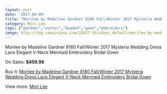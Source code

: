 ```yaml
---
layout: post
date: '2017-04-09'
title: "Morilee by Madeline Gardner 8180 Fall/Winter 2017 Mysteria Wedding Dress Lace Elegant V-Neck Mermaid Embroidery Bridal Gown"
category: Mori Lee
tags: ["gardner","winter","beaded","gown","embroidery"]
image: http://img.sequinious.com/31027-thickbox_default/morilee-by-madeline-gardner-8180-fall-winter-2017-mysteria-wedding-dress-lace-elegant-v-neck-mermaid-embroidery-bridal-gown.jpg
---
```

Morilee by Madeline Gardner 8180 Fall/Winter 2017 Mysteria Wedding Dress Lace Elegant V-Neck Mermaid Embroidery Bridal Gown

On Sales: **$459.98**
<a href="https://www.sequinious.com/mori-lee/11170-morilee-by-madeline-gardner-8180-fall-winter-2017-mysteria-wedding-dress-lace-elegant-v-neck-mermaid-embroidery-bridal-gown.html"><amp-img layout="responsive" width="600" height="600" src="//img.sequinious.com/31027-thickbox_default/morilee-by-madeline-gardner-8180-fall-winter-2017-mysteria-wedding-dress-lace-elegant-v-neck-mermaid-embroidery-bridal-gown.jpg" alt="Morilee by Madeline Gardner 8180 Fall/Winter 2017 Mysteria Wedding Dress Lace Elegant V-Neck Mermaid Embroidery Bridal Gown 0" /></a>
<a href="https://www.sequinious.com/mori-lee/11170-morilee-by-madeline-gardner-8180-fall-winter-2017-mysteria-wedding-dress-lace-elegant-v-neck-mermaid-embroidery-bridal-gown.html"><amp-img layout="responsive" width="600" height="600" src="//img.sequinious.com/31031-thickbox_default/morilee-by-madeline-gardner-8180-fall-winter-2017-mysteria-wedding-dress-lace-elegant-v-neck-mermaid-embroidery-bridal-gown.jpg" alt="Morilee by Madeline Gardner 8180 Fall/Winter 2017 Mysteria Wedding Dress Lace Elegant V-Neck Mermaid Embroidery Bridal Gown 1" /></a>
<a href="https://www.sequinious.com/mori-lee/11170-morilee-by-madeline-gardner-8180-fall-winter-2017-mysteria-wedding-dress-lace-elegant-v-neck-mermaid-embroidery-bridal-gown.html"><amp-img layout="responsive" width="600" height="600" src="//img.sequinious.com/31029-thickbox_default/morilee-by-madeline-gardner-8180-fall-winter-2017-mysteria-wedding-dress-lace-elegant-v-neck-mermaid-embroidery-bridal-gown.jpg" alt="Morilee by Madeline Gardner 8180 Fall/Winter 2017 Mysteria Wedding Dress Lace Elegant V-Neck Mermaid Embroidery Bridal Gown 2" /></a>
<a href="https://www.sequinious.com/mori-lee/11170-morilee-by-madeline-gardner-8180-fall-winter-2017-mysteria-wedding-dress-lace-elegant-v-neck-mermaid-embroidery-bridal-gown.html"><amp-img layout="responsive" width="600" height="600" src="//img.sequinious.com/31028-thickbox_default/morilee-by-madeline-gardner-8180-fall-winter-2017-mysteria-wedding-dress-lace-elegant-v-neck-mermaid-embroidery-bridal-gown.jpg" alt="Morilee by Madeline Gardner 8180 Fall/Winter 2017 Mysteria Wedding Dress Lace Elegant V-Neck Mermaid Embroidery Bridal Gown 3" /></a>

Buy it: [Morilee by Madeline Gardner 8180 Fall/Winter 2017 Mysteria Wedding Dress Lace Elegant V-Neck Mermaid Embroidery Bridal Gown](https://www.sequinious.com/mori-lee/11170-morilee-by-madeline-gardner-8180-fall-winter-2017-mysteria-wedding-dress-lace-elegant-v-neck-mermaid-embroidery-bridal-gown.html "Morilee by Madeline Gardner 8180 Fall/Winter 2017 Mysteria Wedding Dress Lace Elegant V-Neck Mermaid Embroidery Bridal Gown")

View more: [Mori Lee](https://www.sequinious.com/45-mori-lee "Mori Lee")